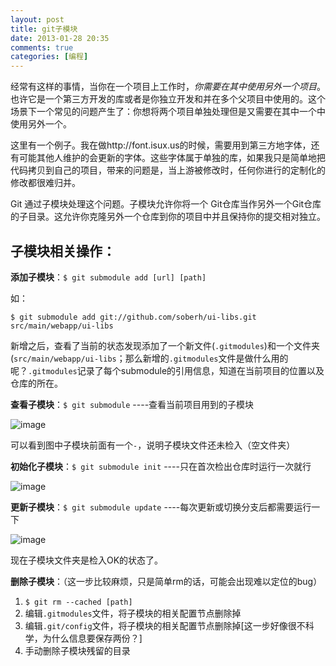 ```yaml
---
layout: post
title: git子模块
date: 2013-01-28 20:35
comments: true
categories: [编程]
---
```


经常有这样的事情，当你在一个项目上工作时，*你需要在其中使用另外一个项目*。也许它是一个第三方开发的库或者是你独立开发和并在多个父项目中使用的。这个场景下一个常见的问题产生了：你想将两个项目单独处理但是又需要在其中一个中使用另外一个。

这里有一个例子。我在做http://font.isux.us的时候，需要用到第三方地字体，还有可能其他人维护的会更新的字体。这些字体属于单独的库，如果我只是简单地把代码拷贝到自己的项目，带来的问题是，当上游被修改时，任何你进行的定制化的修改都很难归并。

Git 通过子模块处理这个问题。子模块允许你将一个 Git仓库当作另外一个Git仓库的子目录。这允许你克隆另外一个仓库到你的项目中并且保持你的提交相对独立。

子模块相关操作：
---

**添加子模块**：`$ git submodule add [url] [path]`

如：

	$ git submodule add git://github.com/soberh/ui-libs.git src/main/webapp/ui-libs
	
新增之后，查看了当前的状态发现添加了一个新文件(`.gitmodules`)和一个文件夹(`src/main/webapp/ui-libs`；那么新增的`.gitmodules`文件是做什么用的呢？`.gitmodules`记录了每个submodule的引用信息，知道在当前项目的位置以及仓库的所在。

**查看子模块**：`$ git submodule`  ----查看当前项目用到的子模块

![image](http://yuguo.us/files/2013/01/submodule.png)

可以看到图中子模块前面有一个`-`，说明子模块文件还未检入（空文件夹）

**初始化子模块**：`$ git submodule init`  ----只在首次检出仓库时运行一次就行

![image](http://yuguo.us/files/2013/01/submodule-init.png)

**更新子模块**：`$ git submodule update` ----每次更新或切换分支后都需要运行一下

![image](http://yuguo.us/files/2013/01/submodule-update.png)

现在子模块文件夹是检入OK的状态了。

**删除子模块**：（这一步比较麻烦，只是简单rm的话，可能会出现难以定位的bug）

1. `$ git rm --cached [path]`
2. 编辑`.gitmodules`文件，将子模块的相关配置节点删除掉
3. 编辑`.git/config`文件，将子模块的相关配置节点删除掉[这一步好像很不科学，为什么信息要保存两份？]
4. 手动删除子模块残留的目录